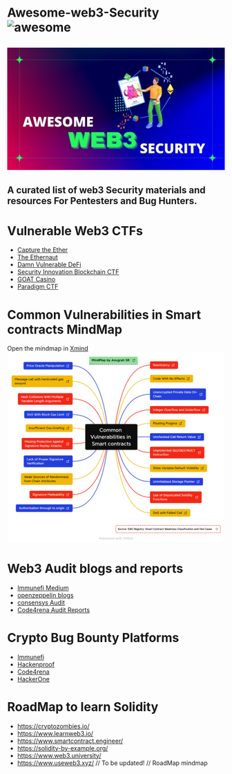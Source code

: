 # Awesome-web3-Security ![awesome](https://awesome.re/badge.svg)
![](/image/banner.jpg)
---
A curated list of web3 Security materials and resources For Pentesters and Bug Hunters.
---

# Vulnerable Web3 CTFs

- [Capture the Ether](https://capturetheether.com/)
- [The Ethernaut](https://ethernaut.openzeppelin.com/)
- [Damn Vulnerable DeFi](https://www.damnvulnerabledefi.xyz/)
- [Security Innovation Blockchain CTF](https://blockchain-ctf.securityinnovation.com/#/)
- [GOAT Casino](https://github.com/nccgroup/GOATCasino)
- [Paradigm CTF](https://github.com/paradigm-operations/paradigm-ctf-2021)

# Common Vulnerabilities in Smart contracts MindMap
Open the mindmap in [Xmind](https://www.xmind.net/m/2zbPP7/)
![](/image/Vulnerabilities_in_Smart_contracts.png)

# Web3 Audit blogs and reports
- [Immunefi Medium](https://medium.com/immunefi)
- [openzeppelin blogs](https://blog.openzeppelin.com/security-audits/)
- [consensys Audit](https://consensys.net/diligence/audits/)
- [Code4rena Audit Reports](https://code4rena.com/reports)

# Crypto Bug Bounty Platforms
- [Immunefi](https://immunefi.com/)
- [Hackenproof](https://hackenproof.com/programs)
- [Code4rena](https://code4rena.com/)
- [HackerOne](https://hackerone.com)

# RoadMap to learn Solidity
- https://cryptozombies.io/
- https://www.learnweb3.io/
- https://www.smartcontract.engineer/
- https://solidity-by-example.org/
- https://www.web3.university/
- https://www.useweb3.xyz/
// To be updated!
// RoadMap mindmap
